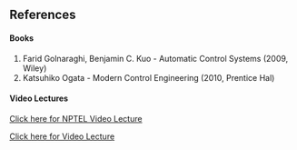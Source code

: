 ## References
#### Books
1) Farid Golnaraghi, Benjamin C. Kuo - Automatic Control Systems (2009, Wiley)
2) Katsuhiko Ogata - Modern Control Engineering (2010, Prentice Hal)


#### Video Lectures
<p><a href="https://www.youtube.com/watch?v=1AT1yuQ9awM&list=PLFW6lRTa1g83sIfVY1p1xGqPGYUmXyahx" target="_blank">Click here for NPTEL Video Lecture</a></p>
<p><a href="https://www.youtube.com/watch?v=gTslo6k_r8M" target="_blank">Click here for Video Lecture</a></p>

